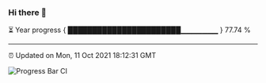 ### Hi there 👋

⏳ Year progress { ███████████████████████▁▁▁▁▁▁▁ } 77.74 %

---

⏰ Updated on Mon, 11 Oct 2021 18:12:31 GMT

![Progress Bar CI](https://github.com/liununu/liununu/workflows/Progress%20Bar%20CI/badge.svg)
